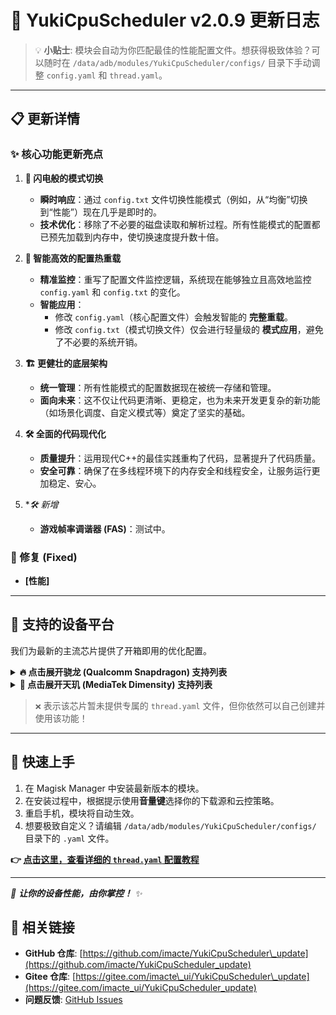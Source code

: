 # 🚀 YukiCpuScheduler v2.0.9 更新日志

> 💡 **小贴士**: 模块会自动为你匹配最佳的性能配置文件。想获得极致体验？可以随时在 `/data/adb/modules/YukiCpuScheduler/configs/` 目录下手动调整 `config.yaml` 和 `thread.yaml`。

-----

## 📋 更新详情

### ✨ 核心功能更新亮点

1.  **🚀 闪电般的模式切换**
    * **瞬时响应**：通过 `config.txt` 文件切换性能模式（例如，从“均衡”切换到“性能”）现在几乎是即时的。
    * **技术优化**：移除了不必要的磁盘读取和解析过程。所有性能模式的配置都已预先加载到内存中，使切换速度提升数十倍。

2.  **🧠 智能高效的配置热重载**
    * **精准监控**：重写了配置文件监控逻辑，系统现在能够独立且高效地监控 `config.yaml` 和 `config.txt` 的变化。
    * **智能应用**：
        * 修改 `config.yaml`（核心配置文件）会触发智能的 **完整重载**。
        * 修改 `config.txt`（模式切换文件）仅会进行轻量级的 **模式应用**，避免了不必要的系统开销。

3.  **🏗️ 更健壮的底层架构**
    * **统一管理**：所有性能模式的配置数据现在被统一存储和管理。
    * **面向未来**：这不仅让代码更清晰、更稳定，也为未来开发更复杂的新功能（如场景化调度、自定义模式等）奠定了坚实的基础。

4.  **🛠️ 全面的代码现代化**
    * **质量提升**：运用现代C++的最佳实践重构了代码，显著提升了代码质量。
    * **安全可靠**：确保了在多线程环境下的内存安全和线程安全，让服务运行更加稳定、安心。

5.  **🛠️ 新增*
    * **游戏帧率调谐器 (FAS)**：测试中。

### 🔧 修复 (Fixed)

  - **[性能]** 

-----

## 📱 支持的设备平台

我们为最新的主流芯片提供了开箱即用的优化配置。

<details>
<summary><b>🔥 点击展开骁龙 (Qualcomm Snapdragon) 支持列表</b></summary>

| 处理器型号 | 主配置文件 | 线程配置文件 |
|---|---|---|
| 骁龙 8 至尊版 | ✅ | ❌ (即将支持) |
| 骁龙 8 Gen 3 (sm8650) | ✅ | ✅ |
| 骁龙 8 Gen 2 (sm8550) | ✅ | ✅ |
| 骁龙 8+ Gen 1 (sm8475) | ✅ | ❌ (即将支持) |
| 骁龙 8 Gen 1 (sm8450) | ✅ | ❌ (即将支持) |
| 骁龙 888 (sm8350) | ✅ | ❌ (即将支持) |
| 骁龙 870 (sm8250-ac) | ✅ | ❌ (即将支持) |
| 骁龙 855 (sm8150) | ✅ | ❌ (即将支持) |
| 骁龙 7+ Gen 2 (sm7475) | ✅ | ❌ (即将支持) |

</details>

<details>
<summary><b>💎 点击展开天玑 (MediaTek Dimensity) 支持列表</b></summary>

| 处理器型号 | 主配置文件 | 线程配置文件 |
|---|---|---|
| 天玑 9300 (mt6989) | ✅ | ❌ (即将支持) |
| 天玑 9200+ (mt6985z) | ✅ | ❌ (即将支持) |
| 天玑 9200 (mt6985) | ✅ | ❌ (即将支持) |
| 天玑 9000+ (mt6983z) | ✅ | ❌ (即将支持) |
| 天玑 9000 (mt6983) | ✅ | ❌ (即将支持) |
| 天玑 8100 (mt6895) | ✅ | ❌ (即将支持) |
| 天玑 6080 (mt6080) | ✅ | ❌ (即将支持) |

</details>

> `❌` 表示该芯片暂未提供专属的 `thread.yaml` 文件，但你依然可以自己创建并使用该功能！

-----

## 📖 快速上手

1.  在 Magisk Manager 中安装最新版本的模块。
2.  在安装过程中，根据提示使用**音量键**选择你的下载源和云控策略。
3.  重启手机，模块将自动生效。
4.  想要极致自定义？请编辑 `/data/adb/modules/YukiCpuScheduler/configs/` 目录下的 `.yaml` 文件。

**👉 [点击这里，查看详细的 `thread.yaml` 配置教程](https://www.google.com/search?q=%5Bhttps://github.com/imacte/YukiCpuScheduler_update%5D\(https://github.com/imacte/YukiCpuScheduler_update\))**

-----

*🌟 **让你的设备性能，由你掌控！** ✨*

## 🔗 相关链接

  - **GitHub 仓库**: [https://github.com/imacte/YukiCpuScheduler\_update](https://github.com/imacte/YukiCpuScheduler_update)
  - **Gitee 仓库**: [https://gitee.com/imacte\_ui/YukiCpuScheduler\_update](https://gitee.com/imacte_ui/YukiCpuScheduler_update)
  - **问题反馈**: [GitHub Issues](https://github.com/imacte/YukiCpuScheduler_update/issues)